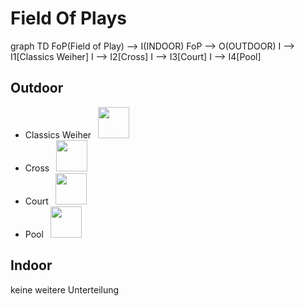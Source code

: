 # Field Of Plays


<div class="mermaid">
graph TD
   FoP(Field of Play) --> I(INDOOR)
   FoP --> O(OUTDOOR)
   I --> I1[Classics Weiher]
   I --> I2[Cross]
   I --> I3[Court]
   I --> I4[Pool]
</div>


## Outdoor

- Classics Weiher <img src="/images/noun_Lake_1479177.png" style="float: center; margin-left: .5em; width: 50px">
- Cross <img src="/images/noun_field_3216521.png" style="float: center; margin-left: .5em; width: 50px">
- Court <img src="/images/noun_field_2239788.png" style="float: center; margin-left: .5em; width: 50px">
- Pool <img src="/images/noun_Pool_2239780.png" style="float: center; margin-left: .5em; width: 50px">


## Indoor

keine weitere Unterteilung
